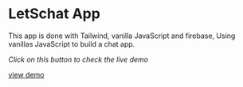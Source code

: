 <h1> LetSchat App</h1>

<p>This app is done with Tailwind, vanilla JavaScript and firebase, Using vanillas JavaScript to build a chat app. </p>
<i>Click on this button to check the live demo </i>

<a href="https://kingsley-sunny.github.io/letsChat-app/src">view demo</a>
